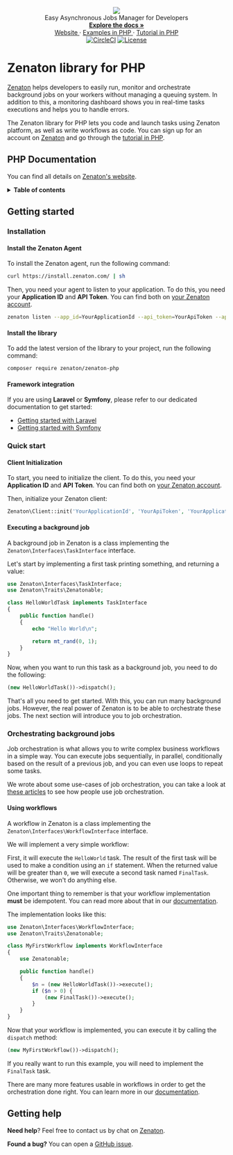 <p align="center">
<img src="https://user-images.githubusercontent.com/36400935/58254828-e5176880-7d6b-11e9-9094-3f46d91faeee.png" /><br>
  Easy Asynchronous Jobs Manager for Developers <br>
  <a href="https://zenaton.com/documentation/php/getting-started/">
    <strong> Explore the docs » </strong>
  </a> <br>
  <a href="https://zenaton.com"> Website </a>
     ·
  <a href="https://github.com/zenaton/examples-php"> Examples in PHP </a>
   ·
  <a href="https://app.zenaton.com/tutorial/php"> Tutorial in PHP </a> <br>
  <a href="https://circleci.com/gh/zenaton/zenaton-php/tree/master" rel="nofollow"><img src="https://img.shields.io/circleci/project/github/zenaton/zenaton-ruby/master.svg" alt="CircleCI" style="max-width:100%;"></a>
  <a href="/LICENSE"><img src="https://img.shields.io/badge/License-Apache%202.0-blue.svg" alt="License" style="max-width:100%;"></a>
</p>

# Zenaton library for PHP

[Zenaton](https://zenaton.com) helps developers to easily run, monitor and orchestrate background jobs on your workers without managing a queuing system. In addition to this, a monitoring dashboard shows you in real-time tasks executions and helps you to handle errors.

The Zenaton library for PHP lets you code and launch tasks using Zenaton platform, as well as write workflows as code. You can sign up for an account on [Zenaton](https://zenaton.com) and go through the [tutorial in PHP](https://app.zenaton.com/tutorial/php).

## PHP Documentation

You can find all details on [Zenaton's website](https://zenaton.com/documentation/php/getting-started#introduction).

<details>
  <summary><strong>Table of contents</strong></summary>

<!-- START doctoc generated TOC please keep comment here to allow auto update -->
<!-- DON'T EDIT THIS SECTION, INSTEAD RE-RUN doctoc TO UPDATE -->


- [Zenaton library for PHP](#zenaton-library-for-php)
  - [PHP Documentation](#php-documentation)
  - [Getting started](#getting-started)
    - [Installation](#installation)
      - [Install the Zenaton Agent](#install-the-zenaton-agent)
      - [Install the library](#install-the-library)
      - [Framework integration](#framework-integration)
    - [Quick start](#quick-start)
      - [Client Initialization](#client-initialization)
      - [Executing a background job](#executing-a-background-job)
    - [Orchestrating background jobs](#orchestrating-background-jobs)
      - [Using workflows](#using-workflows)
  - [Getting help](#getting-help)

<!-- END doctoc generated TOC please keep comment here to allow auto update -->

</details>

## Getting started

### Installation

#### Install the Zenaton Agent

To install the Zenaton agent, run the following command:

```sh
curl https://install.zenaton.com/ | sh
```

Then, you need your agent to listen to your application.
To do this, you need your **Application ID** and **API Token**.
You can find both on [your Zenaton account](https://app.zenaton.com/api).

```sh
zenaton listen --app_id=YourApplicationId --api_token=YourApiToken --app_env=YourApplicationEnv
```

#### Install the library

To add the latest version of the library to your project, run the following command:

```sh
composer require zenaton/zenaton-php
```

#### Framework integration

If you are using **Laravel** or **Symfony**, please refer to our dedicated documentation to get started:

- [Getting started with Laravel](https://zenaton.com/documentation/php/agents#laravel)
- [Getting started with Symfony](https://zenaton.com/documentation/php/agents#symfony)

### Quick start

#### Client Initialization

To start, you need to initialize the client. To do this, you need your **Application ID** and **API Token**.
You can find both on [your Zenaton account](https://app.zenaton.com/api).

Then, initialize your Zenaton client:

```php
Zenaton\Client::init('YourApplicationId', 'YourApiToken', 'YourApplicationEnv');
```

#### Executing a background job

A background job in Zenaton is a class implementing the `Zenaton\Interfaces\TaskInterface` interface.

Let's start by implementing a first task printing something, and returning a value:

```php
use Zenaton\Interfaces\TaskInterface;
use Zenaton\Traits\Zenatonable;

class HelloWorldTask implements TaskInterface
{
    public function handle()
    {
        echo "Hello World\n";

        return mt_rand(0, 1);
    }
}
```

Now, when you want to run this task as a background job, you need to do the following:

```php
(new HelloWorldTask())->dispatch();
```

That's all you need to get started. With this, you can run many background jobs.
However, the real power of Zenaton is to be able to orchestrate these jobs. The next section will introduce you to job orchestration.

### Orchestrating background jobs

Job orchestration is what allows you to write complex business workflows in a simple way.
You can execute jobs sequentially, in parallel, conditionally based on the result of a previous job,
and you can even use loops to repeat some tasks.

We wrote about some use-cases of job orchestration, you can take a look at [these articles](https://medium.com/zenaton/tagged/php)
to see how people use job orchestration.

#### Using workflows

A workflow in Zenaton is a class implementing the `Zenaton\Interfaces\WorkflowInterface` interface.

We will implement a very simple workflow:

First, it will execute the `HelloWorld` task.
The result of the first task will be used to make a condition using an `if` statement.
When the returned value will be greater than `0`, we will execute a second task named `FinalTask`.
Otherwise, we won't do anything else.

One important thing to remember is that your workflow implementation **must** be idempotent.
You can read more about that in our [documentation](https://zenaton.com/documentation/php/workflow-basics/#implementation).

The implementation looks like this:

```php
use Zenaton\Interfaces\WorkflowInterface;
use Zenaton\Traits\Zenatonable;

class MyFirstWorkflow implements WorkflowInterface
{
    use Zenatonable;

    public function handle()
    {
        $n = (new HelloWorldTask())->execute();
        if ($n > 0) {
            (new FinalTask())->execute();
        }
    }
}
```

Now that your workflow is implemented, you can execute it by calling the `dispatch` method:

```php
(new MyFirstWorkflow())->dispatch();
```

If you really want to run this example, you will need to implement the `FinalTask` task.

There are many more features usable in workflows in order to get the orchestration done right. You can learn more
in our [documentation](https://zenaton.com/documentation/php/workflow-basics/#implementation).

## Getting help

**Need help**? Feel free to contact us by chat on [Zenaton](https://zenaton.com/).

**Found a bug?** You can open a [GitHub issue](https://github.com/zenaton/zenaton-php/issues).

